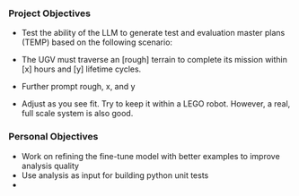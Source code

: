### Project Objectives 
- Test the ability of the LLM to generate test and evaluation master plans (TEMP) based on the following scenario:

- The UGV must traverse an [rough] terrain to complete its mission within [x] hours and [y] lifetime cycles.

- Further prompt rough, x, and y

- Adjust as you see fit. Try to keep it within a LEGO robot. However, a real, full scale system is also good.

### Personal Objectives 
- Work on refining the fine-tune model with better examples to improve analysis quality
- Use analysis as input for building python unit tests 
- 


